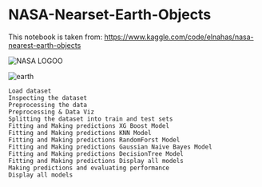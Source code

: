# NASA-Nearset-Earth-Objects

This notebook is taken from: 
https://www.kaggle.com/code/elnahas/nasa-nearest-earth-objects


![NASA LOGOO](https://user-images.githubusercontent.com/74653444/177561244-6251c27b-fbb0-4064-bd00-c5efadceb734.png)

![earth](https://user-images.githubusercontent.com/74653444/177559444-706ba2b7-2393-404e-a454-2dc965a74a6a.jpeg)



    Load dataset
    Inspecting the dataset
    Preprocessing the data
    Preprocessing & Data Viz
    Splitting the dataset into train and test sets
    Fitting and Making predictions XG Boost Model
    Fitting and Making predictions KNN Model
    Fitting and Making predictions RandomForst Model
    Fitting and Making predictions Gaussian Naive Bayes Model
    Fitting and Making predictions DecisionTree Model
    Fitting and Making predictions Display all models
    Making predictions and evaluating performance
    Display all models


